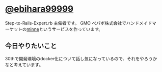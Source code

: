 # [@ebihara99999](https://twitter.com/ebihara99999)

Step-to-Rails-Expert.rb 主催者です。
GMO ペパボ株式会社でハンドメイドマーケットの[minne](https://minne.com/)というサービスを作っています。

## 今日やりたいこと
30thで開発環境のdocker化について話し気になっているので、それをやろうかなと考えています。
